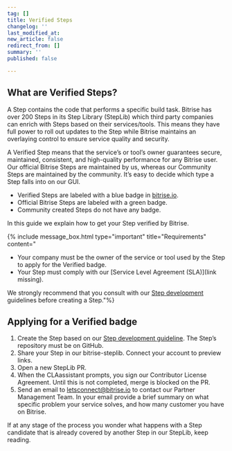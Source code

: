 ```yaml
---
tag: []
title: Verified Steps
changelog: ''
last_modified_at: 
new_article: false
redirect_from: []
summary: ''
published: false

---
```

## What are Verified Steps?

A Step contains the code that performs a specific build task. Bitrise has over 200 Steps in its Step Library (StepLib) which third party companies can enrich with Steps based on their services/tools. This means they have full power to roll out updates to the Step while Bitrise maintains an overlaying control to ensure service quality and security.

A Verified Step means that the service’s or tool’s owner guarantees secure, maintained, consistent, and high-quality performance for any Bitrise user. Our official Bitrise Steps are maintained by us, whereas our Community Steps are maintained by the community. It’s easy to decide which type a Step falls into on our GUI.

* Verified Steps are labeled with a blue badge in [bitrise.io](http://bitrise.io/ "http://bitrise.io").
* Official Bitrise Steps are labeled with a green badge.
* Community created Steps do not have any badge.

In this guide we explain how to get your Step verified by Bitrise.

{% include message_box.html type="important" title="Requirements" content="

* Your company must be the owner of the service or tool used by the Step to apply for the Verified badge.
* Your Step must comply with our \[Service Level Agreement (SLA)\](link missing).

We strongly recommend that you consult with our [Step development ](https://devcenter.bitrise.io/contributors/create-your-own-step/ "https://devcenter.bitrise.io/contributors/create-your-own-step/")guidelines before creating a Step."%}

## Applying for a Verified badge

1. Create the Step based on our [Step development guideline](https://devcenter.bitrise.io/contributors/create-your-own-step/ "https://devcenter.bitrise.io/contributors/create-your-own-step/"). The Step’s repository must be on GitHub.
2. Share your Step in our bitrise-steplib.
Connect your account to preview links.
3. Open a new StepLib PR.
4. When the CLAassistant prompts, you sign our Contributor License Agreement. Until this is not completed, merge is blocked on the PR.
5. Send an email to [letsconnect@bitrise.io](mailto:letsconnect@bitrise.io "mailto:letsconnect@bitrise.io") to contact our Partner Management Team. In your email provide a brief summary on what specific problem your service solves, and how many customer you have on Bitrise.

If at any stage of the process you wonder what happens with a Step candidate that is already covered by another Step in our StepLib, keep reading.